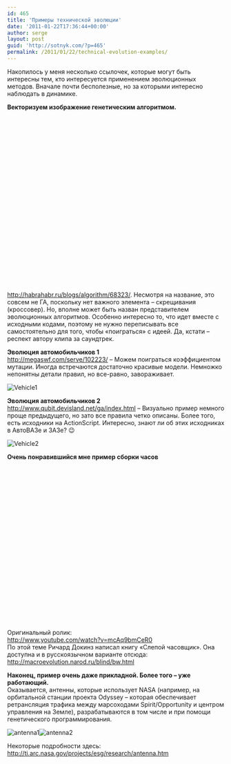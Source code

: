 ```yaml
---
id: 465
title: 'Примеры технической эволюции'
date: '2011-01-22T17:36:44+00:00'
author: serge
layout: post
guid: 'http://sotnyk.com/?p=465'
permalink: /2011/01/22/technical-evolution-examples/
---
```


Накопилось у меня несколько ссылочек, которые могут быть интересны тем, кто интересуется применением эволюционных методов. Вначале почти бесполезные, но за которыми интересно наблюдать в динамике.

**Векторизуем изображение генетическим алгоритмом.**

<object classid="clsid:d27cdb6e-ae6d-11cf-96b8-444553540000" codebase="http://download.macromedia.com/pub/shockwave/cabs/flash/swflash.cab#version=6,0,40,0" height="100" style="height: 390px; width: 640px;" width="100"><param name="allowFullScreen" value="true"></param><param name="allowScriptAccess" value="always"></param><param name="src" value="http://www.youtube.com/v/Rnf6ervTUzc?version=3"></param><param name="allowfullscreen" value="true"></param><embed allowfullscreen="true" allowscriptaccess="always" height="100" src="http://www.youtube.com/v/Rnf6ervTUzc?version=3" style="height: 390px; width: 640px;" type="application/x-shockwave-flash" width="100"></embed></object>

<http://habrahabr.ru/blogs/algorithm/68323/>. Несмотря на название, это совсем не ГА, поскольку нет важного элемента – скрещивания (кроссовер). Но, вполне может быть назван представителем эволюционных алгоритмов. Особенно интересно то, что идет вместе с исходными кодами, поэтому не нужно переписывать все самостоятельно для того, чтобы «поиграться» с идеей. Да, кстати – респект автору клипа за саундтрек.  
  
**Эволюция автомобильчиков 1**  
<http://megaswf.com/serve/102223/> – Можем поиграться коэффициентом мутации. Иногда встречаются достаточно красивые модели. Немножко непонятны детали правил, но все-равно, завораживает.

![](http://localhost/wp-content/uploads/2011/01/Vehicle1-300x176.png "Vehicle1")

**Эволюция автомобильчиков 2**  
<http://www.qubit.devisland.net/ga/index.html> – Визуально пример немного проще предыдущего, но зато все правила четко описаны. Более того, есть исходники на ActionScript. Интересно, знают ли об этих исходниках в АвтоВАЗе и ЗАЗе? 😉

![](http://localhost/wp-content/uploads/2011/01/Vehicle2-300x241.png "Vehicle2")

**Очень понравившийся мне пример сборки часов**  
<object classid="clsid:d27cdb6e-ae6d-11cf-96b8-444553540000" codebase="http://download.macromedia.com/pub/shockwave/cabs/flash/swflash.cab#version=6,0,40,0" height="100" style="height: 390px; width: 640px;" width="100"><param name="allowFullScreen" value="true"></param><param name="allowScriptAccess" value="always"></param><param name="src" value="http://www.youtube.com/v/dN_6B1auRV4?version=3"></param><param name="allowfullscreen" value="true"></param><embed allowfullscreen="true" allowscriptaccess="always" height="100" src="http://www.youtube.com/v/dN_6B1auRV4?version=3" style="height: 390px; width: 640px;" type="application/x-shockwave-flash" width="100"></embed></object>  
Оригинальный ролик:  
<http://www.youtube.com/watch?v=mcAq9bmCeR0>  
По этой теме Ричард Докинз написал книгу «Слепой часовщик». Она доступна и в русскоязычном варианте отсюда: <http://macroevolution.narod.ru/blind/bw.html>

**Наконец, пример очень даже прикладной. Более того – уже работающий.**  
Оказывается, антенны, которые использует NASA (например, на орбитальной станции проекта Odyssey – которая обеспечивает ретрансляция трафика между марсоходами Spirit/Opportunity и центром управления на Земле), разрабатываются в том числе и при помощи генетического программирования.

![](http://localhost/wp-content/uploads/2011/01/antenna1.jpg "antenna1")![](http://localhost/wp-content/uploads/2011/01/antenna2.jpg "antenna2")

Некоторые подробности здесь: <http://ti.arc.nasa.gov/projects/esg/research/antenna.htm>